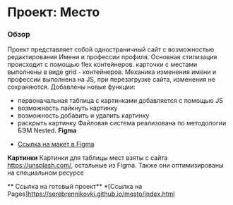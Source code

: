 # Проект: Место

### Обзор

Проект представляет собой одностраничный сайт с возможностью редактирования Имени и профессии профиля.
Основная стилизация происходит с помощью flex контейнеров. карточки с местами выполнены в виде grid - контейнеров. 
Механика изменения имени и профессии выполнена на JS, при перезагрузке сайта, изменения не сохраняются.
Добавлены новые функции: 
- первоначальная таблица с картинками добавляется с помощью JS
- возможность лайкнуть картинку
- возможность добавить и удалить картинку
- раскрыть картинку
Файловая система реализована по методологии БЭМ Nested.
**Figma**
* [Ссылка на макет в Figma](https://www.figma.com/file/2cn9N9jSkmxD84oJik7xL7/JavaScript.-Sprint-4?node-id=0%3A1)

**Картинки**
Картинки для таблицы мест взяты с сайта https://unsplash.com/, остальные из Figma. Также они оптимизированы на специальном ресурсе

** Ссылка на готовый проект**
*[Ссылка на Pages]https://serebrennikovki.github.io/mesto/index.html
